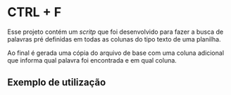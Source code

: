 # CTRL + F

Esse projeto contém um _scritp_ que foi desenvolvido para fazer a busca de palavras pré definidas em todas as colunas do tipo texto de uma planilha.

Ao final é gerada uma cópia do arquivo de base com uma coluna adicional que informa qual palavra foi encontrada e em qual coluna.


## Exemplo de utilização




